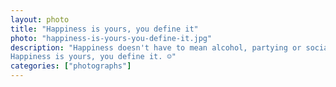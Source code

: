 ```yaml
---   
layout: photo
title: "Happiness is yours, you define it"
photo: "happiness-is-yours-you-define-it.jpg"
description: "Happiness doesn't have to mean alcohol, partying or socializing. Happiness can be a few minutes of conversation with your bestie, drawing a picture, photographing a moment, making a craft, playing your favourite music, walking through your garden, having a coffee in the terrace, watching rain from your room, travelling to a place you like, or just doing your work.
Happiness is yours, you define it. ☺️"
categories: ["photographs"]
---
```

